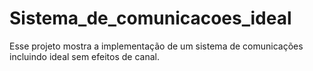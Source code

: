 # Sistema_de_comunicacoes_ideal
Esse projeto mostra a implementação de um sistema de comunicações incluindo ideal sem efeitos de canal.
